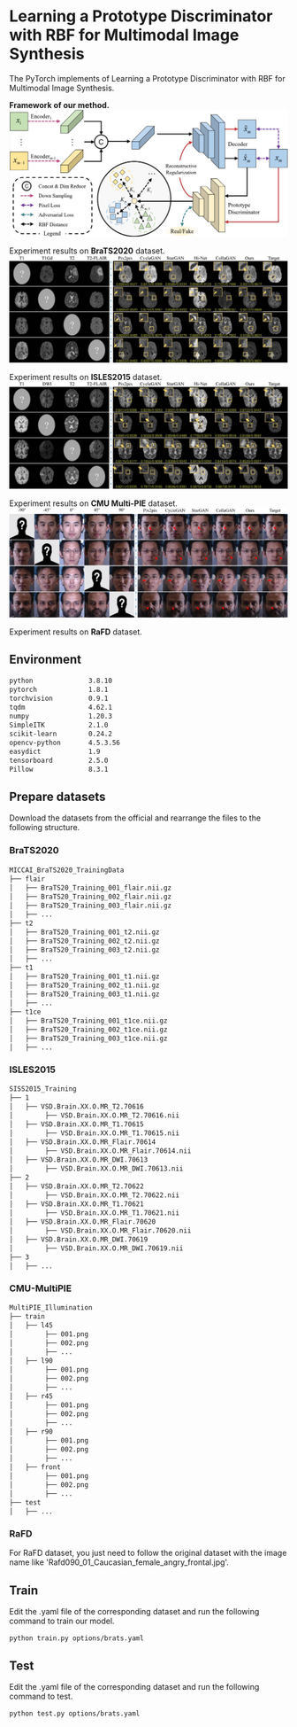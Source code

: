 # Learning a Prototype Discriminator with RBF for Multimodal Image Synthesis

The PyTorch implements of Learning a Prototype Discriminator with RBF for Multimodal Image Synthesis.

**Framework of our method.**
<img src="images/framework.jpg"/>

Experiment results on **BraTS2020** dataset.
<img src="images/comparison_brats.jpg"/>

Experiment results on **ISLES2015** dataset.
<img src="images/comparison_isles.jpg"/>

Experiment results on **CMU Multi-PIE** dataset.
<img src="images/comparison_multipie.jpg"/>

Experiment results on **RaFD** dataset.
<!-- <img src="images/framework.jpg"/> -->

## Environment
```
python              3.8.10
pytorch             1.8.1
torchvision         0.9.1
tqdm                4.62.1
numpy               1.20.3
SimpleITK           2.1.0
scikit-learn        0.24.2
opencv-python       4.5.3.56
easydict            1.9
tensorboard         2.5.0
Pillow              8.3.1
```
## Prepare datasets
Download the datasets from the official and rearrange the files to the following structure.
### BraTS2020
```
MICCAI_BraTS2020_TrainingData
├── flair
│   ├── BraTS20_Training_001_flair.nii.gz
│   ├── BraTS20_Training_002_flair.nii.gz
│   ├── BraTS20_Training_003_flair.nii.gz
│   ├── ...
├── t2
│   ├── BraTS20_Training_001_t2.nii.gz
│   ├── BraTS20_Training_002_t2.nii.gz
│   ├── BraTS20_Training_003_t2.nii.gz
│   ├── ...
├── t1
│   ├── BraTS20_Training_001_t1.nii.gz
│   ├── BraTS20_Training_002_t1.nii.gz
│   ├── BraTS20_Training_003_t1.nii.gz
│   ├── ...
├── t1ce
│   ├── BraTS20_Training_001_t1ce.nii.gz
│   ├── BraTS20_Training_002_t1ce.nii.gz
│   ├── BraTS20_Training_003_t1ce.nii.gz
│   ├── ...
```
### ISLES2015
```
SISS2015_Training
├── 1
│   ├── VSD.Brain.XX.O.MR_T2.70616
│        ├── VSD.Brain.XX.O.MR_T2.70616.nii
│   ├── VSD.Brain.XX.O.MR_T1.70615
│        ├── VSD.Brain.XX.O.MR_T1.70615.nii
│   ├── VSD.Brain.XX.O.MR_Flair.70614
│        ├── VSD.Brain.XX.O.MR_Flair.70614.nii
│   ├── VSD.Brain.XX.O.MR_DWI.70613
│        ├── VSD.Brain.XX.O.MR_DWI.70613.nii
├── 2
│   ├── VSD.Brain.XX.O.MR_T2.70622
│        ├── VSD.Brain.XX.O.MR_T2.70622.nii
│   ├── VSD.Brain.XX.O.MR_T1.70621
│        ├── VSD.Brain.XX.O.MR_T1.70621.nii
│   ├── VSD.Brain.XX.O.MR_Flair.70620
│        ├── VSD.Brain.XX.O.MR_Flair.70620.nii
│   ├── VSD.Brain.XX.O.MR_DWI.70619
│        ├── VSD.Brain.XX.O.MR_DWI.70619.nii
├── 3
│   ├── ...
```

### CMU-MultiPIE
```
MultiPIE_Illumination
├── train
│   ├── l45
│        ├── 001.png
│        ├── 002.png
│        ├── ...
│   ├── l90
│        ├── 001.png
│        ├── 002.png
│        ├── ...
│   ├── r45
│        ├── 001.png
│        ├── 002.png
│        ├── ...
│   ├── r90
│        ├── 001.png
│        ├── 002.png
│        ├── ...
│   ├── front
│        ├── 001.png
│        ├── 002.png
│        ├── ...
├── test
│   ├── ...
```

### RaFD
For RaFD dataset, you just need to follow the original dataset with the image name like 'Rafd090_01_Caucasian_female_angry_frontal.jpg'.

## Train
Edit the .yaml file of the corresponding dataset and run the following command to train our model.
```
python train.py options/brats.yaml
```

## Test
Edit the .yaml file of the corresponding dataset and run the following command to test.
```
python test.py options/brats.yaml
```
